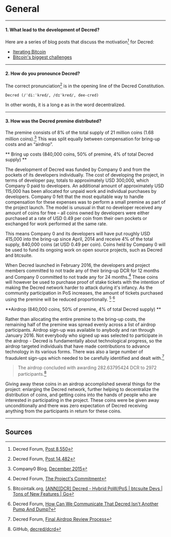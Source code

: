 # **<i class="fa fa-question-circle"></i> General**

---

#### **1. What lead to the development of Decred?**

Here are a series of blog posts that discuss the motivation[^8550] for Decred:

* [Iterating Bitcoin](https://blog.companyzero.com/2015/12/iterating-bitcoin/)
* [Bitcoin's biggest challenges](https://blog.companyzero.com/2015/11/bitcoins-biggest-challenges/)

---

#### **2. How do you pronounce Decred?**

The correct pronunciation[^14482] is in the opening line of the Decred Constitution.

```no-highlight
Decred (/ˈdi:ˈkred/, /dɪˈkred/, dee-cred)
```

In other words, it is a long e as in the word decentralized.

---

#### **3. How was the Decred premine distributed?**

The premine consists of 8% of the total supply of 21 million coins (1.68 million coins).[^1] This was split equally between compensation for bring-up costs and an “airdrop”.

** Bring up costs (840,000 coins, 50% of premine, 4% of total Decred supply) **

The development of Decred was funded by Company 0 and from the pockets of its developers individually. The cost of developing the project, in terms of developer pay, totals to approximately USD 300,000, which Company 0 paid to developers. An additional amount of approximately USD 115,000 has been allocated for unpaid work and individual purchases by developers. Company 0 felt that the most equitable way to handle compensation for these expenses was to perform a small premine as part of the project launch. The model is unusual in that no developer received any amount of coins for free – all coins owned by developers were either purchased at a rate of USD 0.49 per coin from their own pockets or exchanged for work performed at the same rate.

This means Company 0 and its developers will have put roughly USD 415,000 into the bring-up since April, 2014 and receive 4% of the total supply, 840,000 coins (at USD 0.49 per coin). Coins held by Company 0 will be used to fund its ongoing work on open source projects, such as Decred and btcsuite.

When Decred launched in February 2016, the developers and project members committed to not trade any of their bring-up DCR for 12 months and Company 0 committed to not trade any for 24 months.[^4] These coins will however be used to purchase proof of stake tickets with the intention of making the Decred network harder to attack during it's infancy. As the community participation in PoS increases, the amount of tickets purchased using the premine will be reduced proportionally. [^5] [^6]


 **Airdrop (840,000 coins, 50% of premine, 4% of total Decred supply) **

Rather than allocating the entire premine to the bring-up costs, the remaining half of the premine was spread evenly across a list of airdrop participants. Airdrop sign-up was available to anybody and ran through January 2016. Not everybody who signed up was selected to participate in the airdrop - Decred is fundamentally about technological progress, so the airdrop targeted individuals that have made contributions to advance technology in its various forms. There was also a large number of fraudulent sign-ups which needed to be carefully identified and dealt with.[^3] 

> The airdrop concluded with awarding 282.63795424 DCR to 2972 participants.[^2]

Giving away these coins in an airdrop accomplished several things for the project: enlarging the Decred network, further helping to decentralize the distribution of coins, and getting coins into the hands of people who are interested in participating in the project. These coins were be given away unconditionally and there was zero expectation of Decred receiving anything from the participants in return for these coins.



---

## **<i class="fa fa-book"></i> Sources**

[^8550]: Decred Forum, [Post 8,550](https://forum.decred.org/threads/567/#post-8550)
[^14482]: Decred Forum, [Post 14,482](https://forum.decred.org/threads/1318/#post-14482)
[^1]: Company0 Blog, [December 2015](https://blog.companyzero.com/2015/12/decred-rethink-digital-currency/)
[^3]: Decred Forum, [Final Airdrop Review Process](https://forum.decred.org/threads/final-airdrop-review-process.534/)
[^2]: GitHub, [decred/dcrd](https://github.com/decred/dcrd/blob/216aa759fa64e5a13ca8a4608e6c80a0f87eff85/chaincfg/premine.go)
[^4]: Decred Forum, [The Project's Commitment](https://forum.decred.org/threads/the-projects-commitment.730/)
[^5]: Bitcointalk.org, [[ANN][DCR] Decred - Hybrid PoW/PoS | btcsuite Devs | Tons of New Features | Go](https://bitcointalk.org/index.php?topic=1290358.msg13412287#msg13412287)
[^6]: Decred Forum, [How Can We Communicate That Decred Isn't Another Pump And Dump?](https://forum.decred.org/threads/how-can-we-communicate-that-decred-isnt-another-pump-and-dump.96/page-2#post-2220)
